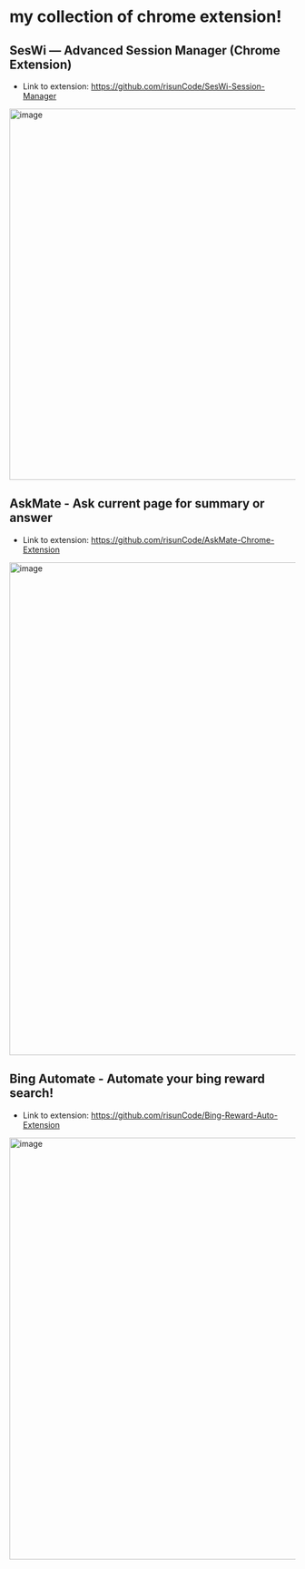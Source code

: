 # my collection of chrome extension!

## SesWi — Advanced Session Manager (Chrome Extension)
- Link to extension: https://github.com/risunCode/SesWi-Session-Manager
<img width="1407" height="653" alt="image" src="https://github.com/user-attachments/assets/6939f8f4-37dc-4170-a226-fa0ba31606d7" />

## AskMate - Ask current page for summary or answer
- Link to extension: https://github.com/risunCode/AskMate-Chrome-Extension
<img width="1277" height="867" alt="image" src="https://github.com/user-attachments/assets/f5a05a31-54f8-431a-9064-3e43a99caf34" />

## Bing Automate - Automate your bing reward search!
- Link to extension: https://github.com/risunCode/Bing-Reward-Auto-Extension
<img width="582" height="742" alt="image" src="https://github.com/user-attachments/assets/ebd72377-d5b0-443a-9492-5c69ecedc169" />

